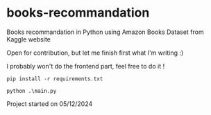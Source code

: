 # books-recommandation
Books recommandation in Python using Amazon Books Dataset from Kaggle website


Open for contribution, but let me finish first what I'm writing :)

I probably won't do the frontend part, feel free to do it !

```
pip install -r requirements.txt
```

```
python .\main.py
```

Project started on 05/12/2024